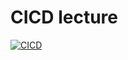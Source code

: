 # CICD lecture

[![CICD](https://github.com/React21S/CICD/actions/workflows/main.yml/badge.svg?branch=main)](https://github.com/React21S/CICD/actions)
